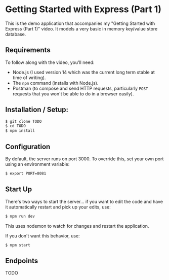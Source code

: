 # Getting Started with Express (Part 1)

This is the demo application that accompanies my "Getting Started with Express (Part 1)" video.  It models a very basic in memory key/value store database.

## Requirements

To follow along with the video, you'll need:

* Node.js (I used version 14 which was the current long term stable at time of writing).
* The `npm` command (installs with Node.js).
* Postman (to compose and send HTTP requests, particularly `POST` requests that you won't be able to do in a browser easily).

## Installation / Setup:

```bash
$ git clone TODO
$ cd TODO
$ npm install
```

## Configuration

By default, the server runs on port 3000.  To override this, set your own port using an environment variable:

```bash
$ export PORT=8081
```

## Start Up

There's two ways to start the server... if you want to edit the code and have it automatically restart and pick up your edits, use:

```bash
$ npm run dev
```

This uses nodemon to watch for changes and restart the application.

If you don't want this behavior, use:

```bash
$ npm start
```

## Endpoints

TODO